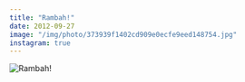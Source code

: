 ```yaml
---
title: "Rambah!"
date: 2012-09-27
image: "/img/photo/373939f1402cd909e0ecfe9eed148754.jpg"
instagram: true
---
```


![Rambah!](/img/photo/373939f1402cd909e0ecfe9eed148754.jpg)
